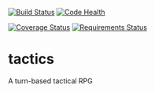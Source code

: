 [![Build Status](https://travis-ci.org/kjwilcox/tactics.svg?branch=master)](https://travis-ci.org/kjwilcox/tactics)
[![Code Health](https://landscape.io/github/kjwilcox/tactics/master/landscape.svg?style=flat)](https://landscape.io/github/kjwilcox/tactics/master)

[![Coverage Status](https://coveralls.io/repos/github/kjwilcox/tactics/badge.svg?branch=master)](https://coveralls.io/github/kjwilcox/tactics?branch=master)
[![Requirements Status](https://requires.io/github/kjwilcox/tactics/requirements.svg?branch=master)](https://requires.io/github/kjwilcox/tactics/requirements/?branch=master)


# tactics
A turn-based tactical RPG
